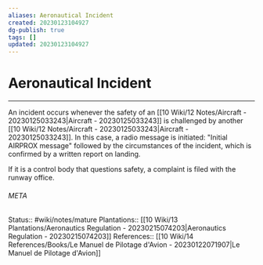 ```yaml
---
aliases: Aeronautical Incident
created: 20230123104927
dg-publish: true
tags: []
updated: 20230123104927
---
```

# Aeronautical Incident
---
An incident occurs whenever the safety of an [[10 Wiki/12 Notes/Aircraft - 20230125033243\|Aircraft - 20230125033243]] is challenged by another [[10 Wiki/12 Notes/Aircraft - 20230125033243\|Aircraft - 20230125033243]]. In this case, a radio message is initiated: "Initial AIRPROX message" followed by the circumstances of the incident, which is confirmed by a written report on landing.

If it is a control body that questions safety, a complaint is filed with the runway office.




###### META
Status:: #wiki/notes/mature 
Plantations:: [[10 Wiki/13 Plantations/Aeronautics Regulation - 20230215074203\|Aeronautics Regulation - 20230215074203]]
References:: [[10 Wiki/14 References/Books/Le Manuel de Pilotage d'Avion - 20230122071907\|Le Manuel de Pilotage d'Avion]]
